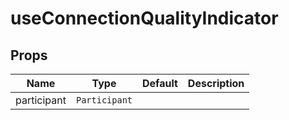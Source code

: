 <!--
!!!! Autogenerated File !!!!
This file was created by @livekit/components-docs-gen and should not be changed manually.
The contents of this file can be replaced at any time which would lead to the loss of all manual changes.
-->

# useConnectionQualityIndicator


## Props

| Name | Type | Default | Description |
| --- | --- | --- | --- |
| participant | `Participant` |  |  |

